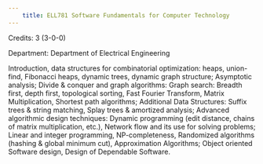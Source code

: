 ```yaml
---
    title: ELL781 Software Fundamentals for Computer Technology
---
```

Credits: 3 (3-0-0)

Department: Department of Electrical Engineering

Introduction, data structures for combinatorial optimization: heaps, union-find, Fibonacci heaps, dynamic trees, dynamic graph structure; Asymptotic analysis; Divide & conquer and graph algorithms: Graph search: Breadth first, depth first, topological sorting, Fast Fourier Transform, Matrix Multiplication, Shortest path algorithms; Additional Data Structures: Suffix trees & string matching, Splay trees & amortized analysis; Advanced algorithmic design techniques: Dynamic programming (edit distance, chains of matrix multiplication, etc.), Network flow and its use for solving problems; Linear and integer programming, NP-completeness, Randomized algorithms (hashing & global minimum cut), Approximation Algorithms; Object oriented Software design, Design of Dependable Software.